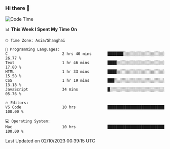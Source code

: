 ### Hi there 👋


<!--START_SECTION:waka-->
![Code Time](http://img.shields.io/badge/Code%20Time-1%2C189%20hrs%203%20mins-blue)

📊 **This Week I Spent My Time On** 

```text
🕑︎ Time Zone: Asia/Shanghai

💬 Programming Languages: 
C                        2 hrs 40 mins       ███████░░░░░░░░░░░░░░░░░░   26.77 % 
Text                     1 hr 46 mins        ████░░░░░░░░░░░░░░░░░░░░░   17.80 % 
HTML                     1 hr 33 mins        ████░░░░░░░░░░░░░░░░░░░░░   15.58 % 
CSS                      1 hr 19 mins        ███░░░░░░░░░░░░░░░░░░░░░░   13.18 % 
JavaScript               34 mins             █░░░░░░░░░░░░░░░░░░░░░░░░   05.76 % 

🔥 Editors: 
VS Code                  10 hrs              █████████████████████████   100.00 % 

💻 Operating System: 
Mac                      10 hrs              █████████████████████████   100.00 % 
```


 Last Updated on 02/10/2023 00:39:15 UTC
<!--END_SECTION:waka-->

<!--
**SillyPasty/SillyPasty** is a ✨ _special_ ✨ repository because its `README.md` (this file) appears on your GitHub profile.

Here are some ideas to get you started:

- 🔭 I’m currently working on ...
- 🌱 I’m currently learning ...
- 👯 I’m looking to collaborate on ...
- 🤔 I’m looking for help with ...
- 💬 Ask me about ...
- 📫 How to reach me: ...
- 😄 Pronouns: ...
- ⚡ Fun fact: ...
-->


